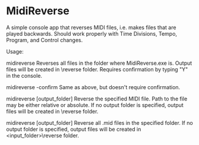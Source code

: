 # MidiReverse
A simple console app that reverses MIDI files, i.e. makes files that are played backwards. Should work properly with Time Divisions, Tempo, Program, and Control changes.

Usage:

midireverse
  Reverses all files in the folder where MidiReverse.exe is. Output files will be created in \reverse folder. Requires confirmation by typing "Y" in the console.

midireverse -confirm
  Same as above, but doesn't require confirmation.

midireverse <filename> [output_folder]
    Reverse the specified MIDI file. Path to the file may be either relative or absolute. If no output folder is specified, output files will be created in \reverse folder.

midireverse <folder> [output_folder]
    Reverse all .mid files in the specified folder. If no output folder is specified, output files will be created in <input_folder>\reverse folder.
